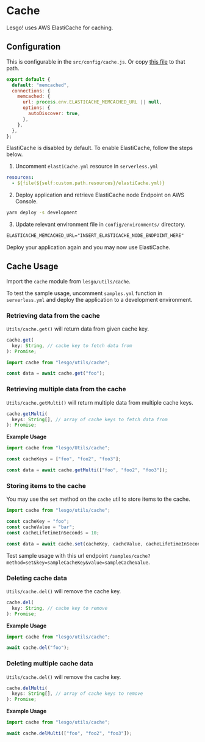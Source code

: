 # Cache

Lesgo! uses AWS ElastiCache for caching.

## Configuration

This is configurable in the `src/config/cache.js`. Or copy [this file](https://raw.githubusercontent.com/reflex-media/lesgo/master/src/config/cache.js) to that path.

```js
export default {
  default: "memcached",
  connections: {
    memcached: {
      url: process.env.ELASTICACHE_MEMCACHED_URL || null,
      options: {
        autoDiscover: true,
      },
    },
  },
};
```

ElastiCache is disabled by default. To enable ElastiCache, follow the steps below.

1. Uncomment `elastiCache.yml` resource in `serverless.yml`

```yml
resources:
  - ${file(${self:custom.path.resources}/elastiCache.yml)}
```

2. Deploy application and retrieve ElastiCache node Endpoint on AWS Console.

```bash
yarn deploy -s development
```

3. Update relevant environment file in `config/environments/` directory.

```apache
ELASTICACHE_MEMCACHED_URL="INSERT_ELASTICACHE_NODE_ENDPOINT_HERE"
```

Deploy your application again and you may now use ElastiCache.

## Cache Usage

Import the `cache` module from `lesgo/utils/cache`.

To test the sample usage, uncomment `samples.yml` function in `serverless.yml` and deploy the application to a development environment.

### Retrieving data from the cache

`Utils/cache.get()` will return data from given cache key.

```js
cache.get(
  key: String, // cache key to fetch data from
): Promise;
```

```js
import cache from "lesgo/utils/cache";

const data = await cache.get("foo");
```

### Retrieving multiple data from the cache

`Utils/cache.getMulti()` will return multiple data from multiple cache keys.

```js
cache.getMulti(
  keys: String[], // array of cache keys to fetch data from
): Promise;
```

**Example Usage**

```js
import cache from "lesgo/Utils/cache";

const cacheKeys = ["foo", "foo2", "foo3"];

const data = await cache.getMulti(["foo", "foo2", "foo3"]);
```

### Storing items to the cache

You may use the `set` method on the `cache` util to store items to the cache.

```js
import cache from "lesgo/utils/cache";

const cacheKey = "foo";
const cacheValue = "bar";
const cacheLifetimeInSeconds = 10;

const data = await cache.set(cacheKey, cacheValue, cacheLifetimeInSeconds);
```

Test sample usage with this url endpoint `/samples/cache?method=set&key=sampleCacheKey&value=sampleCacheValue`.

### Deleting cache data

`Utils/cache.del()` will remove the cache key.

```js
cache.del(
  key: String, // cache key to remove
): Promise;
```

**Example Usage**

```js
import cache from "lesgo/utils/cache";

await cache.del("foo");
```

### Deleting multiple cache data

`Utils/cache.del()` will remove the cache key.

```js
cache.delMulti(
  keys: String[], // array of cache keys to remove
): Promise;
```

**Example Usage**

```js
import cache from "lesgo/utils/cache";

await cache.delMulti(["foo", "foo2", "foo3"]);
```
